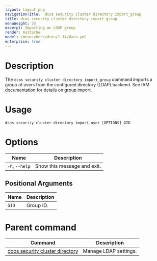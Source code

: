 ```yaml
---
layout: layout.pug
navigationTitle:  dcos security cluster directory import_group
title: dcos security cluster directory import_group
menuWeight: 33
excerpt: Importing an LDAP group
render: mustache
model: /mesosphere/dcos/1.14/data.yml
enterprise: true
---
```


# Description

The `dcos security cluster directory import_group` command imports a group of users from the configured directory (LDAP) backend. See IAM documentation for details on group import.

# Usage

```
dcos security cluster directory import_user [OPTIONS] GID
```

# Options

| Name | Description |
|--------|-------------------|
| `-h`, `--help` |  Show this message and exit.|

## Positional Arguments

| Name | Description |
|--------|-------------------|
| `GID` | Group ID. |

# Parent command

| Command | Description |
|---------|-------------|
| [dcos security cluster directory](/mesosphere/dcos/1.14/cli/command-reference/dcos-security/dcos-security-cluster/dcos-security-cluster-directory/) | Manage LDAP settings. |
